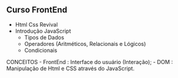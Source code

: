 ## Curso FrontEnd
- Html Css Revival
- Introdução JavaScript
    - Tipos de Dados
    - Operadores (Aritméticos, Relacionais e Lógicos)
    - Condicionais

CONCEITOS
    - FrontEnd : Interface do usuário (Interação);
    - DOM : Manipulação de Html e CSS através do JavaScript.